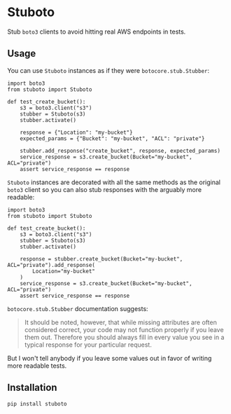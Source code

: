# Stuboto

Stub `boto3` clients to avoid hitting real AWS endpoints in tests.

## Usage

You can use `Stuboto` instances as if they were `botocore.stub.Stubber`:

```python3
import boto3
from stuboto import Stuboto

def test_create_bucket():
    s3 = boto3.client("s3")
    stubber = Stuboto(s3)
    stubber.activate()

    response = {"Location": "my-bucket"}
    expected_params = {"Bucket": "my-bucket", "ACL": "private"}

    stubber.add_response("create_bucket", response, expected_params)
    service_response = s3.create_bucket(Bucket="my-bucket", ACL="private")
    assert service_response == response
```

`Stuboto` instances are decorated with all the same methods as the original `boto3` client so you can also stub responses with the arguably more readable:

```python3
import boto3
from stuboto import Stuboto

def test_create_bucket():
    s3 = boto3.client("s3")
    stubber = Stuboto(s3)
    stubber.activate()

    response = stubber.create_bucket(Bucket="my-bucket", ACL="private").add_response(
        Location="my-bucket"
    )
    service_response = s3.create_bucket(Bucket="my-bucket", ACL="private")
    assert service_response == response
```

`botocore.stub.Stubber` documentation suggests:

> It should be noted, however, that while missing attributes are often considered correct, your code may not function properly if you leave them out. Therefore you should always fill in every value you see in a typical response for your particular request.

But I won't tell anybody if you leave some values out in favor of writing more readable tests.

## Installation

```bash
pip install stuboto
```

